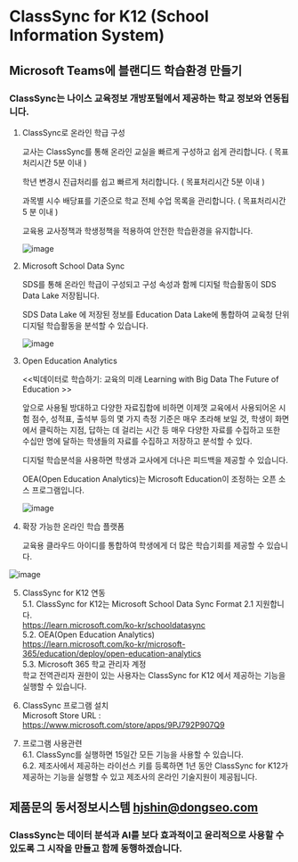 #  ClassSync for K12 (School Information System)
## Microsoft Teams에 블랜디드 학습환경 만들기 
### ClassSync는 나이스 교육정보 개방포털에서 제공하는 학교 정보와 연동됩니다.



1. ClassSync로 온라인 학급 구성   
   

   교사는 ClassSync를 통해 온라인 교실을 빠르게 구성하고 쉽게 관리합니다. ( 목표처리시간 5분 이내 ) 
   
   학년 변경시 진급처리를 쉽고 빠르게 처리합니다. ( 목표처리시간 5분 이내 )
   
   과목별 시수 배당표를 기준으로 학교 전체 수업 목록을 관리합니다. ( 목표처리시간 5 분 이내 )
   
   교육용 교사정책과 학생정책을 적용하여 안전한 학습환경을 유지합니다.
       
   ![image](https://user-images.githubusercontent.com/16409151/215871938-54b7a3d4-409d-4e91-91e2-8b1bb43a6821.png)
   

2. Microsoft School Data Sync  

   SDS를 통해 온라인 학급이 구성되고 구성 속성과 함께 디지털 학습활동이 SDS Data Lake 저장됩니다.
   
   SDS Data Lake 에 저장된 정보를 Education Data Lake에 통합하여 교육청 단위 디지털 학습활동을 분석할 수 있습니다.
   
   ![image](https://user-images.githubusercontent.com/16409151/213898735-81058867-2488-4d8b-a44e-5dad5adb00ef.png)


3. Open Education Analytics

   <<빅데이터로 학습하기: 교육의 미래 Learning with Big Data The Future of Education >>  
   
   앞으로 사용될 방대하고 다양한 자료집합에 비하면 이제껏 교육에서 사용되어온 시험 점수, 성적표, 출석부 등의 몇 가지 측정 기준은 매우 초라해 보일 것, 학생이 화면에서 클릭하는 지점, 답하는 데 걸리는 시간 등 매우 다양한 자료를 수집하고 또한 수십만 명에 달하는 학생들의 자료를 수집하고 저장하고 분석할 수 있다.
   
   디지털 학습분석을 사용하면 학생과 교사에게 더나은 피드백을 제공할 수 있습니다.
   
   OEA(Open Education Analytics)는 Microsoft Education이 조정하는 오픈 소스 프로그램입니다.

   ![image](https://user-images.githubusercontent.com/16409151/213896858-f4d6bd35-07ce-45d7-ac30-e7d26c51490b.png)

4. 확장 가능한 온라인 학습 플랫폼 

   교육용 클라우드 아이디를 통합하여 학생에게 더 많은 학습기회를 제공할 수 있습니다.

  ![image](https://user-images.githubusercontent.com/16409151/213899720-a4ad63bd-0738-4a26-bf59-efc0fdfae857.png)

5. ClassSync for K12 연동   
5.1. ClassSync for K12는 Microsoft School Data Sync Format 2.1 지원합니다.   
https://learn.microsoft.com/ko-kr/schooldatasync   
5.2. OEA(Open Education Analytics)   
https://learn.microsoft.com/ko-kr/microsoft-365/education/deploy/open-education-analytics   
5.3. Microsoft 365 학교 관리자 계정   
학교 전역관리자 권한이 있는 사용자는 ClassSync for K12 에서 제공하는 기능을 실행할 수 있습니다.

6. ClassSync 프로그램 설치    
Microsoft Store URL : https://www.microsoft.com/store/apps/9PJ792P907Q9    

7. 프로그램 사용관련    
6.1. ClassSync를 실행하면 15일간 모든 기능을 사용할 수 있습니다.   
6.2. 제조사에서 제공하는 라이선스 키를 등록하면 1년 동안 ClassSync for K12가 제공하는 기능을 실행할 수 있고 제조사의 온라인 기술지원이 제공됩니다.      

## 제품문의 동서정보시스템 hjshin@dongseo.com
### ClassSync는 데이터 분석과 AI를 보다 효과적이고 윤리적으로 사용할 수 있도록 그 시작을 만들고 함께 동행하겠습니다.
